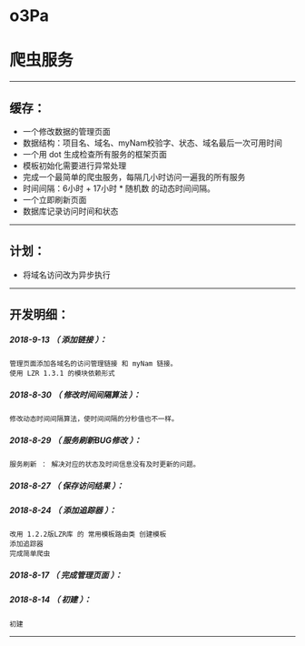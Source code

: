 # o3Pa
爬虫服务
=======

*******************************************************************

缓存：
-------------------------------------------------------------------

- 一个修改数据的管理页面
- 数据结构：项目名、域名、myNam校验字、状态、域名最后一次可用时间
- 一个用 dot 生成检查所有服务的框架页面
- 模板初始化需要进行异常处理
- 完成一个最简单的爬虫服务，每隔几小时访问一遍我的所有服务
- 时间间隔：6小时 + 17小时 * 随机数 的动态时间间隔。
- 一个立即刷新页面
- 数据库记录访问时间和状态

*******************************************************************


计划：
-------------------------------------------------------------------

- 将域名访问改为异步执行

*******************************************************************


开发明细：
-------------------------------------------------------------------

##### 2018-9-13 （ 添加链接 ）：
	管理页面添加各域名的访问管理链接 和 myNam 链接。
	使用 LZR 1.3.1 的模块依赖形式

##### 2018-8-30 （ 修改时间间隔算法 ）：
	修改动态时间间隔算法，使时间间隔的分秒值也不一样。

##### 2018-8-29 （ 服务刷新BUG修改 ）：
	服务刷新 ： 解决对应的状态及时间信息没有及时更新的问题。

##### 2018-8-27 （ 保存访问结果 ）：

##### 2018-8-24 （ 添加追踪器 ）：
	改用 1.2.2版LZR库 的 常用模板路由类 创建模板
	添加追踪器
	完成简单爬虫

##### 2018-8-17 （ 完成管理页面 ）：

##### 2018-8-14 （ 初建 ）：
	初建

*******************************************************************
